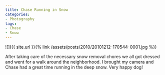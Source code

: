 ```yaml
---
title: Chase Running in Snow
categories:
- Photography
tags:
- Chase
- Snow
---
```


![]({{ site.url }}{% link /assets/posts/2010/20101212-170544-0001.jpg %})
  



After taking care of the necessary snow removal chores we all got dressed and went for a walk around the neighborhood. I brought my camera and Chase had a great time running in the deep snow. Very happy dog!
